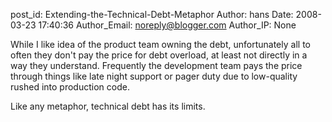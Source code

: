 post_id: Extending-the-Technical-Debt-Metaphor
Author: hans
Date: 2008-03-23 17:40:36
Author_Email: noreply@blogger.com
Author_IP: None

While I like idea of the product team owning the debt, unfortunately all to
often they don't pay the price for debt overload, at least not directly in a
way they understand. Frequently the development team pays the price through
things like late night support or pager duty due to low-quality rushed into
production code.

Like any metaphor, technical debt has its limits.

